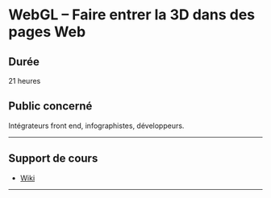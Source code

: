 # WebGL – Faire entrer la 3D dans des pages Web

## Durée

21 heures

## Public concerné

Intégrateurs front end, infographistes, développeurs.

___

## Support de cours

* [Wiki](https://github.com/seeren-training/WebGL/wiki)

___